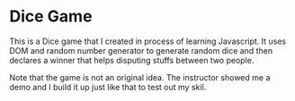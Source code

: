 # Dice Game
This is a Dice game that I created in process of learning Javascript. It uses DOM and random number generator to generate random dice and then
declares a winner that helps disputing stuffs between two people.

Note that the game is not an original idea. The instructor showed me a demo and I build it up just like that to test out my skil. 
